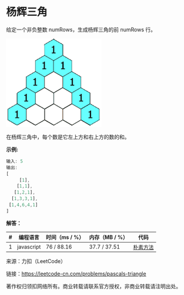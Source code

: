 # 杨辉三角

给定一个非负整数 numRows，生成杨辉三角的前 numRows 行。

![题目说明](./question.gif)

在杨辉三角中，每个数是它左上方和右上方的数的和。

**示例:**

``` javascript
输入: 5
输出:
[
     [1],
    [1,1],
   [1,2,1],
  [1,3,3,1],
 [1,4,6,4,1]
]
```

**解答：**

**#**|**编程语言**|**时间（ms / %）**|**内存（MB / %）**|**代码**
--|--|--|--|--
1|javascript|76 / 88.16|37.7 / 37.51|[朴素方法](./javascript/ac_v1.js)

来源：力扣（LeetCode）

链接：https://leetcode-cn.com/problems/pascals-triangle

著作权归领扣网络所有。商业转载请联系官方授权，非商业转载请注明出处。
